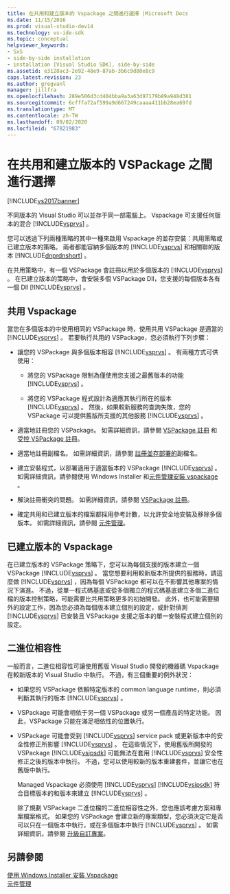 ```yaml
---
title: 在共用和建立版本的 Vspackage 之間進行選擇 |Microsoft Docs
ms.date: 11/15/2016
ms.prod: visual-studio-dev14
ms.technology: vs-ide-sdk
ms.topic: conceptual
helpviewer_keywords:
- SxS
- side-by-side installation
- installation [Visual Studio SDK], side-by-side
ms.assetid: e3128ac3-2e92-48e9-87ab-3b6c9d80e8c9
caps.latest.revision: 23
ms.author: gregvanl
manager: jillfra
ms.openlocfilehash: 289e506d3cd404bba9a3a63d97179b89a948d381
ms.sourcegitcommit: 6cfffa72af599a9d667249caaaa411bb28ea69fd
ms.translationtype: MT
ms.contentlocale: zh-TW
ms.lasthandoff: 09/02/2020
ms.locfileid: "67821983"
---
```

# <a name="choosing-between-shared-and-versioned-vspackages"></a>在共用和建立版本的 VSPackage 之間進行選擇
[!INCLUDE[vs2017banner](../includes/vs2017banner.md)]

不同版本的 Visual Studio 可以並存于同一部電腦上。 Vspackage 可支援任何版本的混合 [!INCLUDE[vsprvs](../includes/vsprvs-md.md)] 。  
  
 您可以透過下列兩種策略的其中一種來啟用 Vspackage 的並存安裝：共用策略或已建立版本的策略。 兩者都能容納多個版本的 [!INCLUDE[vsprvs](../includes/vsprvs-md.md)] 和相關聯的版本 [!INCLUDE[dnprdnshort](../includes/dnprdnshort-md.md)] 。  
  
 在共用策略中，有一個 VSPackage 會註冊以用於多個版本的 [!INCLUDE[vsprvs](../includes/vsprvs-md.md)] 。 在已建立版本的策略中，會安裝多個 VSPackage Dll，您支援的每個版本各有一個 Dll [!INCLUDE[vsprvs](../includes/vsprvs-md.md)] 。  
  
## <a name="shared-vspackages"></a>共用 Vspackage  
 當您在多個版本的中使用相同的 VSPackage 時，使用共用 VSPackage 是適當的 [!INCLUDE[vsprvs](../includes/vsprvs-md.md)] 。 若要執行共用的 VSPackage，您必須執行下列步驟：  
  
- 讓您的 VSPackage 與多個版本相容 [!INCLUDE[vsprvs](../includes/vsprvs-md.md)] 。 有兩種方式可供使用：  
  
  - 將您的 VSPackage 限制為僅使用您支援之最舊版本的功能 [!INCLUDE[vsprvs](../includes/vsprvs-md.md)] 。  

  - 將您的 VSPackage 程式設計為適應其執行所在的版本 [!INCLUDE[vsprvs](../includes/vsprvs-md.md)] 。 然後，如果較新服務的查詢失敗，您的 VSPackage 可以提供舊版所支援的其他服務 [!INCLUDE[vsprvs](../includes/vsprvs-md.md)] 。  
  
- 適當地註冊您的 VSPackage。 如需詳細資訊，請參閱 [VSPackage 註冊](../extensibility/internals/vspackage-registration.md) 和 [受控 VSPackage 註冊](https://msdn.microsoft.com/f69e0ea3-6a92-4639-8ca9-4c9c210e58a1)。  
  
- 適當地註冊副檔名。 如需詳細資訊，請參閱 [註冊並存部署的](../extensibility/registering-file-name-extensions-for-side-by-side-deployments.md)副檔名。  
  
- 建立安裝程式，以部署適用于適當版本的 VSPackage [!INCLUDE[vsprvs](../includes/vsprvs-md.md)] 。 如需詳細資訊，請參閱使用 Windows Installer 和[元件管理](../extensibility/internals/component-management.md)[安裝 vspackage](../extensibility/internals/installing-vspackages-with-windows-installer.md) 。  
  
- 解決註冊衝突的問題。 如需詳細資訊，請參閱 [VSPackage 註冊](../extensibility/internals/vspackage-registration.md)。  
  
- 確定共用和已建立版本的檔案都採用參考計數，以允許安全地安裝及移除多個版本。 如需詳細資訊，請參閱 [元件管理](../extensibility/internals/component-management.md)。  
  
## <a name="versioned-vspackages"></a>已建立版本的 Vspackage  
 在已建立版本的 VSPackage 策略下，您可以為每個支援的版本建立一個 VSPackage [!INCLUDE[vsprvs](../includes/vsprvs-md.md)] 。 當您想要利用較新版本所提供的服務時，請這麼做 [!INCLUDE[vsprvs](../includes/vsprvs-md.md)] ，因為每個 VSPackage 都可以在不影響其他專案的情況下演進。 不過，從單一程式碼基底或從多個獨立的程式碼基底建立多個二進位檔的版本控制策略，可能需要比共用策略更多的初始開發。 此外，也可能需要額外的設定工作，因為您必須為每個版本建立個別的設定，或針對偵測 [!INCLUDE[vsprvs](../includes/vsprvs-md.md)] 已安裝且 VSPackage 支援之版本的單一安裝程式建立個別的設定。  
  
## <a name="binary-compatibility"></a>二進位相容性  
 一般而言，二進位相容性可讓使用舊版 Visual Studio 開發的機器碼 Vspackage 在較新版本的 Visual Studio 中執行。 不過，有三個重要的例外狀況：  
  
- 如果您的 VSPackage 依賴特定版本的 common language runtime，則必須判斷其執行的版本 [!INCLUDE[vsprvs](../includes/vsprvs-md.md)] 。  
  
- VSPackage 可能會相依于另一個 VSPackage 或另一個產品的特定功能。 因此，VSPackage 只能在滿足相依性的位置執行。  
  
- VSPackage 可能會受到 [!INCLUDE[vsprvs](../includes/vsprvs-md.md)] service pack 或更新版本中的安全性修正所影響 [!INCLUDE[vsprvs](../includes/vsprvs-md.md)] 。 在這些情況下，使用舊版所開發的 VSPackage [!INCLUDE[vsipsdk](../includes/vsipsdk-md.md)] 可能無法在套用 [!INCLUDE[vsprvs](../includes/vsprvs-md.md)] 安全性修正之後的版本中執行。 不過，您可以使用較新的版本重建套件，並讓它也在舊版中執行。  
  
  Managed Vspackage 必須使用 [!INCLUDE[vsprvs](../includes/vsprvs-md.md)] [!INCLUDE[vsipsdk](../includes/vsipsdk-md.md)] 符合目標版本的和版本來建立 [!INCLUDE[vsprvs](../includes/vsprvs-md.md)] 。  
  
  除了規劃 VSPackage 二進位檔的二進位相容性之外，您也應該考慮方案和專案檔案格式。 如果您的 VSPackage 會建立新的專案類型，您必須決定它是否可以只在一個版本中執行，或在多個版本中執行 [!INCLUDE[vsprvs](../includes/vsprvs-md.md)] 。 如需詳細資訊，請參閱 [升級自訂專案](../misc/upgrading-custom-projects.md)。  
  
## <a name="see-also"></a>另請參閱  
 [使用 Windows Installer 安裝 Vspackage](../extensibility/internals/installing-vspackages-with-windows-installer.md)   
 [元件管理](../extensibility/internals/component-management.md)
